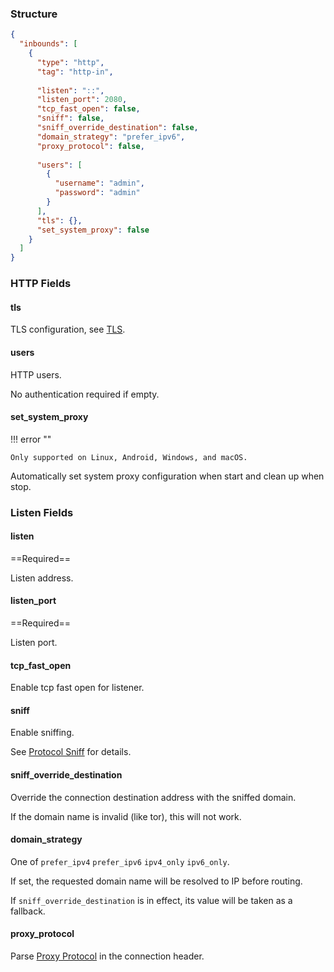 ### Structure

```json
{
  "inbounds": [
    {
      "type": "http",
      "tag": "http-in",
      
      "listen": "::",
      "listen_port": 2080,
      "tcp_fast_open": false,
      "sniff": false,
      "sniff_override_destination": false,
      "domain_strategy": "prefer_ipv6",
      "proxy_protocol": false,
      
      "users": [
        {
          "username": "admin",
          "password": "admin"
        }
      ],
      "tls": {},
      "set_system_proxy": false
    }
  ]
}
```

### HTTP Fields

#### tls

TLS configuration, see [TLS](/configuration/shared/tls/#inbound).

#### users

HTTP users.

No authentication required if empty.

#### set_system_proxy

!!! error ""

    Only supported on Linux, Android, Windows, and macOS.

Automatically set system proxy configuration when start and clean up when stop.

### Listen Fields

#### listen

==Required==

Listen address.

#### listen_port

==Required==

Listen port.

#### tcp_fast_open

Enable tcp fast open for listener.

#### sniff

Enable sniffing.

See [Protocol Sniff](/configuration/route/sniff/) for details.

#### sniff_override_destination

Override the connection destination address with the sniffed domain.

If the domain name is invalid (like tor), this will not work.

#### domain_strategy

One of `prefer_ipv4` `prefer_ipv6` `ipv4_only` `ipv6_only`.

If set, the requested domain name will be resolved to IP before routing.

If `sniff_override_destination` is in effect, its value will be taken as a fallback.

#### proxy_protocol

Parse [Proxy Protocol](https://www.haproxy.org/download/1.8/doc/proxy-protocol.txt) in the connection header.